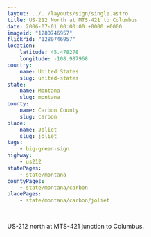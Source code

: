 ```yaml
---
layout: ../../layouts/sign/single.astro
title: US-212 North at MTS-421 to Columbus
date: 2006-07-01 00:00:00 +0000 +0000
imageid: "1280746957"
flickrid: "1280746957"
location:
    latitude: 45.478278
    longitude: -108.987968
country:
    name: United States
    slug: united-states
state:
    name: Montana
    slug: montana
county:
    name: Carbon County
    slug: carbon
place:
    name: Joliet
    slug: joliet
tags:
    - big-green-sign
highway:
    - us212
statePages:
    - state/montana
countyPages:
    - state/montana/carbon
placePages:
    - state/montana/carbon/joliet

---
```

US-212 north at MTS-421 junction to Columbus.